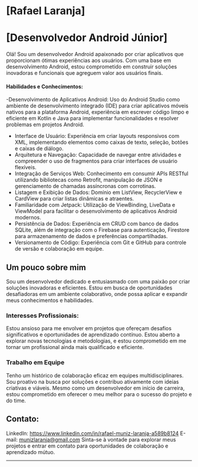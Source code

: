 # [Rafael Laranja]


# [Desenvolvedor Android Júnior]
Olá! Sou um desenvolvedor Android apaixonado por criar aplicativos que proporcionam ótimas experiências aos usuários. Com uma base em desenvolvimento Android, estou comprometido em construir soluções inovadoras e funcionais que agreguem valor aos usuários finais.

#### Habilidades e Conhecimentos:

-Desenvolvimento de Aplicativos Android: Uso do Android Studio como ambiente de desenvolvimento integrado (IDE) para criar aplicativos móveis nativos para a plataforma Android, experiência em escrever código limpo e eficiente em Kotlin e Java para implementar funcionalidades e resolver problemas em projetos Android.
- Interface de Usuário: Experiência em criar layouts responsivos com XML, implementando elementos como caixas de texto, seleção, botões e caixas de diálogo.
- Arquitetura e Navegação: Capacidade de navegar entre atividades e compreender o uso de fragmentos para criar interfaces de usuário flexíveis.
- Integração de Serviços Web: Conhecimento em consumir APIs RESTful utilizando bibliotecas como Retrofit, manipulação de JSON e gerenciamento de chamadas assíncronas com corrotinas.
- Listagem e Exibição de Dados: Domínio em ListView, RecyclerView e CardView para criar listas dinâmicas e atraentes.
- Familiaridade com Jetpack: Utilização de ViewBinding, LiveData e ViewModel para facilitar o desenvolvimento de aplicativos Android modernos.
- Persistência de Dados: Experiência em CRUD com banco de dados SQLite, além de integração com o Firebase para autenticação, Firestore para armazenamento de dados e preferências compartilhadas.
- Versionamento de Código: Experiência com Git e GitHub para controle de versão e colaboração em equipe.

## Um pouco sobre mim
Sou um desenvolvedor dedicado e entusiasmado com uma paixão por criar soluções inovadoras e eficientes. Estou em busca de oportunidades desafiadoras em um ambiente colaborativo, onde possa aplicar e expandir meus conhecimentos e habilidades.

### Interesses Profissionais:
Estou ansioso para me envolver em projetos que ofereçam desafios significativos e oportunidades de aprendizado contínuo. Estou aberto a explorar novas tecnologias e metodologias, e estou comprometido em me tornar um profissional ainda mais qualificado e eficiente.

### Trabalho em Equipe
Tenho um histórico de colaboração eficaz em equipes multidisciplinares. Sou proativo na busca por soluções e contribuo ativamente com ideias criativas e viáveis. Mesmo como um desenvolvedor em início de carreira, estou comprometido em oferecer o meu melhor para o sucesso do projeto e do time.

## Contato:
LinkedIn: https://www.linkedin.com/in/rafael-muniz-laranja-a589b8124
E-mail: munizlaranja@gmail.com
Sinta-se à vontade para explorar meus projetos e entrar em contato para oportunidades de colaboração e aprendizado mútuo.


---
